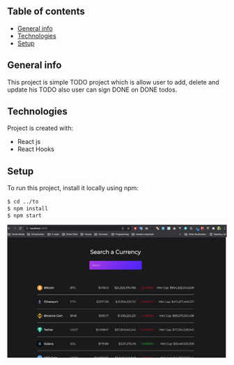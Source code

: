 ## Table of contents
* [General info](#general-info)
* [Technologies](#technologies)
* [Setup](#setup)

## General info
This project is simple TODO project which is allow user to add, delete and update his TODO also user can sign DONE on DONE todos.
	
## Technologies
Project is created with:
* React js
* React Hooks


	
## Setup
To run this project, install it locally using npm:

```
$ cd ../to
$ npm install
$ npm start
```
![Run](https://github.com/KamalEssam/react-api-crypto-tracker/blob/main/img/run.png)
